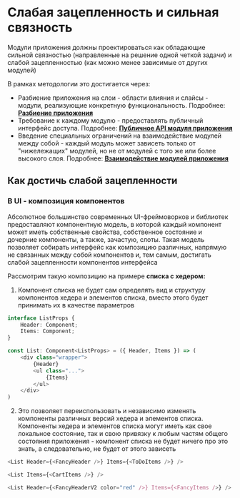 # Слабая зацепленность и сильная связность
Модули приложения должны проектироваться как обладающие сильной связностью (направленные на решение одной четкой задачи) и слабой зацепленностью (как можно менее зависимые от других модулей)

В рамках методологии это достигается через:

* Разбиение приложения на слои - области влияния и слайсы - модули, реализующие конкретную функциональность.
    Подробнее: [**Разбиение приложения**](../concepts/app-splitting.md)
* Требование к каждому модулю - предоставлять публичный интерфейс доступа.
    Подробнее: [**Публичное API модуля приложения**](../concepts/public-api.md)
* Введение специальных ограничений на взаимодействие модулей между собой - каждый модуль может зависеть только от "нижележащих" модулей, но не от модулей с того же или более высокого слоя.
    Подробнее: [**Взаимодействие модулей приложения**](../concepts/cross-communication.md)


## Как достичь слабой зацепленности

### В UI - композиция компонентов

Абсолютное большинство современных UI-фреймоворков и библиотек предоставляют компонентную модель, в которой каждый компонент может иметь собственные свойства, собственное состояние и дочерние компоненты, а также, зачастую, слоты. Такая модель позволяет собирать интерфейс как композицию различных, напрямую не связанных между собой компонентов и, тем самым, достигать слабой зацепленности компонентов интерфейса

Рассмотрим такую композицию на примере **списка с хедером:** 

1. Компонент списка не будет сам определять вид и структуру компонентов хедера и элементов списка, вместо этого будет принимать их в качестве параметров

```ts
interface ListProps {
    Header: Component;
    Items: Component;
}

const List: Component<ListProps> = ({ Header, Items }) => (
    <div class="wrapper">
        {Header}
        <ul class="...">
            {Items}
        </ul>
    </div>
)

```
2. Это позволяет переиспользовать и независимо изменять компоненты различных версий хедера и элементов списка. Компоненты хедера и элементов списка могут иметь как свое локальное состояние, так и свою привязку к любым частям общего состояния приложения - компонент списка не будет ничего про это знать, а следовательно, не будет от этого зависеть

```ts
<List Header={<FancyHeader />} Items={<ToDoItems />} />

<List Items={<CartItems />} />

<List Header={<FancyHeaderV2 color="red" />} Items={<FancyItems />} />

```
